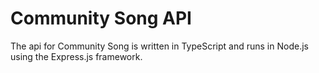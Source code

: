 # Community Song API

The api for Community Song is written in TypeScript and runs in Node.js using the Express.js framework.
